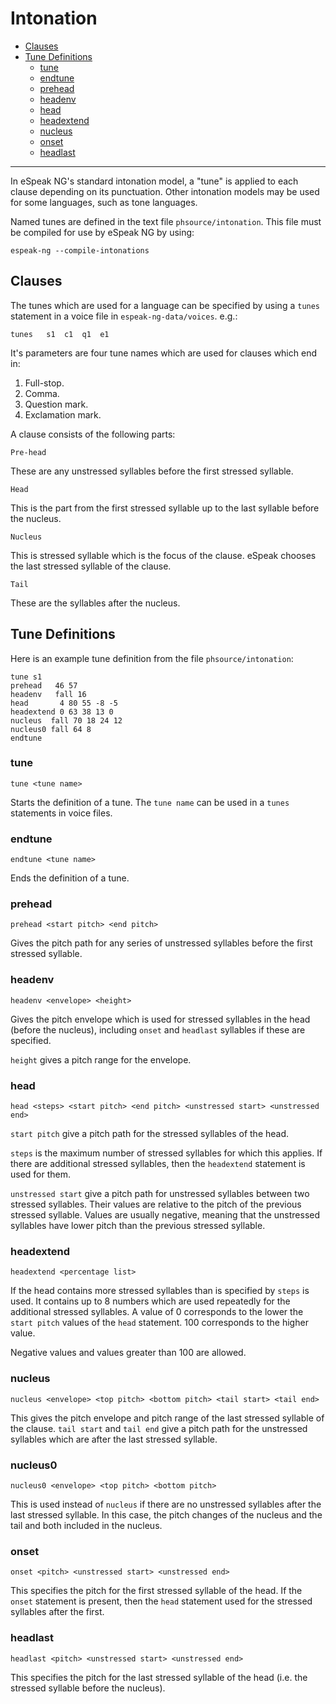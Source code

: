 # Intonation

- [Clauses](#clauses)
- [Tune Definitions](#tune-definitions)
  - [tune](#tune)
  - [endtune](#endtune)
  - [prehead](#prehead)
  - [headenv](#headenv)
  - [head](#head)
  - [headextend](#headextend)
  - [nucleus](#nucleus)
  - [onset](#onset)
  - [headlast](#headlast)

----------

In eSpeak NG's standard intonation model, a "tune" is applied to each
clause depending on its punctuation. Other intonation models may be used
for some languages, such as tone languages.

Named tunes are defined in the text file `phsource/intonation`. This file
must be compiled for use by eSpeak NG by using:

	espeak-ng --compile-intonations

## Clauses

The tunes which are used for a language can be specified by using a
`tunes` statement in a voice file in `espeak-ng-data/voices`. e.g.:

	tunes   s1  c1  q1  e1

It's parameters are four tune names which are used for clauses which end
in:

1. Full-stop.
2. Comma.
3. Question mark.
4. Exclamation mark.


A clause consists of the following parts:

	Pre-head

These are any unstressed syllables before the first stressed syllable.

	Head

This is the part from the first stressed syllable up to the last syllable
before the nucleus.

	Nucleus

This is stressed syllable which is the focus of the clause. eSpeak chooses
the last stressed syllable of the clause.

	Tail

These are the syllables after the nucleus.

## Tune Definitions

Here is an example tune definition from the file `phsource/intonation`:

	tune s1
	prehead   46 57
	headenv   fall 16
	head       4 80 55 -8 -5
	headextend 0 63 38 13 0
	nucleus  fall 70 18 24 12
	nucleus0 fall 64 8
	endtune

### tune

	tune <tune name>

Starts the definition of a tune. The `tune name` can be used in a `tunes`
statements in voice files.

### endtune

	endtune <tune name>

Ends the definition of a tune.

### prehead

	prehead <start pitch> <end pitch>

Gives the pitch path for any series of unstressed syllables before the first
stressed syllable.

### headenv

	headenv <envelope> <height>

Gives the pitch envelope which is used for stressed syllables in the head
(before the nucleus), including `onset` and `headlast` syllables if these
are specified.

`height` gives a pitch range for the envelope.

### head

	head <steps> <start pitch> <end pitch> <unstressed start> <unstressed end>

`start pitch` give a pitch path for the stressed syllables of the head.

`steps` is the maximum number of stressed syllables for which this applies. If
there are additional stressed syllables, then the `headextend` statement is used
for them.

`unstressed start` give a pitch path for unstressed syllables between two stressed
syllables. Their values are relative to the pitch of the previous stressed syllable.
Values are usually negative, meaning that the  unstressed syllables have lower pitch
than the previous stressed syllable.

### headextend

	headextend <percentage list>

If the head contains more stressed syllables than is specified by `steps` is used.
It contains up to 8 numbers which are used repeatedly for the additional stressed
syllables. A value of 0 corresponds to the lower the `start pitch` values of the
`head` statement. 100 corresponds to the higher value.

Negative values and values greater than 100 are allowed.

### nucleus

	nucleus <envelope> <top pitch> <bottom pitch> <tail start> <tail end>

This gives the pitch envelope and pitch range of the last stressed syllable of
the clause. `tail start` and `tail end` give a pitch path for the unstressed
syllables which are after the last stressed syllable.

### nucleus0

	nucleus0 <envelope> <top pitch> <bottom pitch>

This is used instead of `nucleus` if there are no unstressed syllables after
the last stressed syllable. In this case, the pitch changes of the nucleus and
the tail and both included in the nucleus.

### onset

	onset <pitch> <unstressed start> <unstressed end>

This specifies the pitch for the first stressed syllable of the head. If the
`onset` statement is present, then the `head` statement used for the stressed
syllables after the first.

### headlast

	headlast <pitch> <unstressed start> <unstressed end>

This specifies the pitch for the last stressed syllable of the head (i.e. the
stressed syllable before the nucleus).
